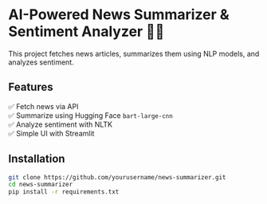 # AI-Powered News Summarizer & Sentiment Analyzer 📰🤖

This project fetches news articles, summarizes them using NLP models, and analyzes sentiment.

## Features

✅ Fetch news via API  
✅ Summarize using Hugging Face `bart-large-cnn`  
✅ Analyze sentiment with NLTK  
✅ Simple UI with Streamlit

## Installation

```bash
git clone https://github.com/yourusername/news-summarizer.git
cd news-summarizer
pip install -r requirements.txt
```
